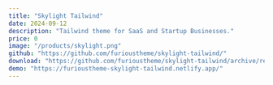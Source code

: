 ```yaml
---
title: "Skylight Tailwind"
date: 2024-09-12
description: "Tailwind theme for SaaS and Startup Businesses."
price: 0
image: "/products/skylight.png"
github: "https://github.com/furioustheme/skylight-tailwind/"
download: "https://github.com/furioustheme/skylight-tailwind/archive/refs/heads/main.zip"
demo: "https://furioustheme-skylight-tailwind.netlify.app/"
---
```


